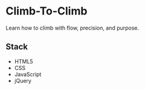 # Climb-To-Climb

Learn how to climb with flow, precision, and purpose. 

## Stack

- HTML5
- CSS
- JavaScript
- jQuery